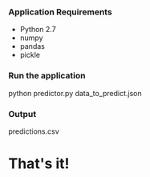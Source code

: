 ### Application Requirements

* Python 2.7
* numpy
* pandas
* pickle

### Run the application

python predictor.py data_to_predict.json

### Output

predictions.csv

# That's it!